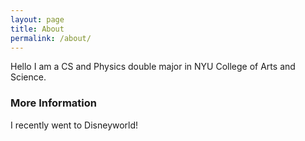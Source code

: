 ```yaml
---
layout: page
title: About
permalink: /about/
---
```


Hello I am a CS and Physics double major in NYU College of Arts and Science.

### More Information

I recently went to Disneyworld!
